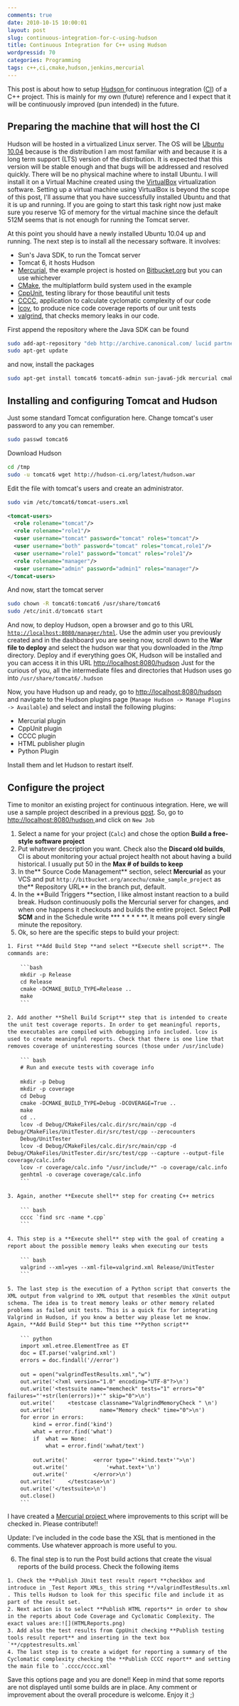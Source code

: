 ```yaml
---
comments: true
date: 2010-10-15 10:00:01
layout: post
slug: continuous-integration-for-c-using-hudson
title: Continuous Integration for C++ using Hudson
wordpressid: 70
categories: Programming
tags: c++,ci,cmake,hudson,jenkins,mercurial
---
```


This post is about how to setup [Hudson ](http://hudson-ci.org/)for continuous integration ([CI](http://www.martinfowler.com/articles/continuousIntegration.html)) of a C++ project. This is mainly for my own (future) reference and I expect that it will be continuously improved (pun intended) in the future.


## **Preparing the machine that will host the CI**


Hudson will be hosted in a virtualized Linux server. The OS will be [Ubuntu 10.04](http://www.ubuntu.com/desktop/get-ubuntu/download) because is the distribution I am most familiar with and because it is a long term support (LTS) version of the distribution. It is expected that this version will be stable enough and that bugs will be addressed and resolved quickly. There will be no physical machine where to install Ubuntu. I will install it on a Virtual Machine created using the [VirtualBox](http://www.virtualbox.org/) virtualization software. Setting up a virtual machine using VirtualBox is beyond the scope of this post, I'll assume that you have successfully installed Ubuntu and that it is up and running. If you are going to start this task right now just make sure you reserve 1G of memory for the virtual machine since the default 512M seems that is not enough for running the Tomcat server.

At this point you should have a newly installed Ubuntu 10.04 up and running. The next step is to install all the necessary software. It involves:

  * Sun's Java SDK, to run the Tomcat server
  * Tomcat 6, it hosts Hudson
  * [Mercurial](http://mercurial.selenic.com/), the example project is hosted on [Bitbucket.org](http://bitbucket.org/ancechu/cmake_sample_project) but you can use whichever
  * [CMake](http://www.cmake.org/), the multiplatform build system used in the example
  * [CppUnit](http://sourceforge.net/apps/mediawiki/cppunit/index.php?title=Main_Page), testing library for those beautiful unit tests
  * [CCCC](http://sourceforge.net/projects/cccc/), application to calculate cyclomatic complexity of our code
  * [lcov](http://ltp.sourceforge.net/coverage/lcov.php), to produce nice code coverage reports of our unit tests
  * [valgrind](http://valgrind.org/), that checks memory leaks in our code.


First append the repository where the Java SDK can be found

``` bash
sudo add-apt-repository "deb http://archive.canonical.com/ lucid partner"
sudo apt-get update
```

and now, install the packages

``` bash
sudo apt-get install tomcat6 tomcat6-admin sun-java6-jdk mercurial cmake libcppunit-dev build-essential cccc lcov valgrind
```


## Installing and configuring Tomcat and Hudson


Just some standard Tomcat configuration here. Change tomcat's user password to any you can remember.

``` bash
sudo passwd tomcat6
```

Download Hudson

``` bash
cd /tmp
sudo -u tomcat6 wget http://hudson-ci.org/latest/hudson.war
```

Edit the file with tomcat's users and create an administrator.

``` bash
sudo vim /etc/tomcat6/tomcat-users.xml
```

``` xml
<tomcat-users>
  <role rolename="tomcat"/>
  <role rolename="role1"/>
  <user username="tomcat" password="tomcat" roles="tomcat"/>
  <user username="both" password="tomcat" roles="tomcat,role1"/>
  <user username="role1" password="tomcat" roles="role1"/>
  <role rolename="manager"/>
  <user username="admin" password="admin1" roles="manager"/>
</tomcat-users>
```

And now, start the tomcat server

``` bash
sudo chown -R tomcat6:tomcat6 /usr/share/tomcat6
sudo /etc/init.d/tomcat6 start
```

And now, to deploy Hudson, open a browser and go to this URL [`http://localhost:8080/manager/html`](http://localhost:8080/manager/html). Use the admin user you previously created and in the dashboard you are seeing now, scroll down to the **War file to deploy** and select the hudson war that you downloaded in the /tmp directory. Deploy and if everything goes OK, Hudson will be installed and you can access it in this URL [http://localhost:8080/hudson](http://localhost:8080/hudson)
Just for the curious of you, all the intermediate files and directories that Hudson uses go into ﻿`/usr/share/tomcat6/.hudson`

Now, you have Hudson up and ready, go to [http://localhost:8080/hudson](http://localhost:8080/hudson) and navigate to the Hudson plugins page (`Manage Hudson -> Manage Plugins -> Available`) and select and install the following plugins:



  * Mercurial plugin
  * CppUnit plugin
  * CCCC plugin
  * HTML publisher plugin
  * Python Plugin

Install them and let Hudson to restart itself.


## Configure the project


Time to monitor an existing project for continuous integration. Here, we will use a sample project described in a previous [post](http://www.tonicebrian.com/2010/03/22/cmake-project-skeleton/). So, go to [http://localhost:8080/hudson
](http://localhost:8080/hudson) and click on `New Job`



  1. Select a name for your project (`Calc`) and chose the option **Build a free-style software project**
  2. Put whatever description you want. Check also the **Discard old builds**, CI is about monitoring your actual project health not about having a build historical. I usually put 50 in the **Max # of builds to keep**
  3. In the** Source Code Management** section, select **Mercurial** as your VCS and put `http://bitbucket.org/ancechu/cmake_sample_project` as the** Repository URL** in the branch put, default.
  4. In the **Build Triggers **section, I like almost instant reaction to a build break. Hudson continuously polls the Mercurial server for changes, and when one happens it checkouts and builds the entire project. Select **Poll SCM** and in the Schedule write *** * * * * **. It means poll every single minute the repository.
  5. Ok, so here are the specific steps to build your project:

    1. First **Add Build Step **and select **Execute shell script**. The commands are:

        ```bash
        mkdir -p Release
        cd Release
        cmake -DCMAKE_BUILD_TYPE=Release ..
        make
        ```

    2. Add another **Shell Build Script** step that is intended to create the unit test coverage reports. In order to get meaningful reports, the executables are compiled with debugging info included. lcov is used to create meaningful reports. Check that there is one line that removes coverage of uninteresting sources (those under /usr/include)

        ``` bash
        # Run and execute tests with coverage info
        
        mkdir -p Debug
        mkdir -p coverage
        cd Debug
        cmake -DCMAKE_BUILD_TYPE=Debug -DCOVERAGE=True ..
        make
        cd ..
        lcov -d Debug/CMakeFiles/calc.dir/src/main/cpp -d Debug/CMakeFiles/UnitTester.dir/src/test/cpp --zerocounters
        Debug/UnitTester
        lcov -d Debug/CMakeFiles/calc.dir/src/main/cpp -d Debug/CMakeFiles/UnitTester.dir/src/test/cpp --capture --output-file coverage/calc.info
        lcov -r coverage/calc.info "/usr/include/*" -o coverage/calc.info
        genhtml -o coverage coverage/calc.info
        ```

    3. Again, another **Execute shell** step for creating C++ metrics 

        ``` bash
        cccc `find src -name *.cpp`
        ```

    4. This step is a **Execute shell** step with the goal of creating a report about the possible memory leaks when executing our tests

        ``` bash
        valgrind --xml=yes --xml-file=valgrind.xml Release/UnitTester
        ```

    5. The last step is the execution of a Python script that converts the XML output from valgrind to XML output that resembles the xUnit output schema. The idea is to treat memory leaks or other memory related problems as failed unit tests. This is a quick fix for integrating Valgrind in Hudson, if you know a better way please let me know. Again, **Add Build Step** but this time **Python script**
    
        ``` python
        import xml.etree.ElementTree as ET
        doc = ET.parse('valgrind.xml')
        errors = doc.findall('//error')
        
        out = open("valgrindTestResults.xml","w")
        out.write('<?xml version="1.0" encoding="UTF-8"?>\n')
        out.write('<testsuite name="memcheck" tests="1" errors="0" failures="'+str(len(errors))+'" skip="0">\n')
        out.write('    <testcase classname="ValgrindMemoryCheck " \n')
        out.write('              name="Memory check" time="0">\n')
        for error in errors:
        	kind = error.find('kind')
        	what = error.find('what')
        	if  what == None:
        		what = error.find('xwhat/text')
        
        	out.write('        <error type="'+kind.text+'">\n')
        	out.write('            '+what.text+'\n')
        	out.write('        </error>\n')
        out.write('    </testcase>\n')
        out.write('</testsuite>\n')
        out.close()
        ```

I have created a [Mercurial project ](https://bitbucket.org/ancechu/valgrind-reports-to-xunit)where improvements to this script will be checked in. Please contribute!!

Update: I've included in the code base the XSL that is mentioned in the comments. Use whatever approach is more useful to you.

  6. The final step is to run the Post build actions that create the visual reports of the build process. Check the following items

    1. Check the **Publish JUnit test result report **checkbox and introduce in _Test Report XMLs_ this string **/valgrindTestResults.xml . This tells Hudson to look for this specific file and include it as part of the result set.
    2. Next action is to select **Publish HTML reports** in order to show in the reports about Code Coverage and Cyclomatic Complexity. The exact values are:![](HTMLReports.png)
    3. Add also the test results from CppUnit checking **Publish testing tools result report** and inserting in the text box `**/cpptestresults.xml`
    4. The last step is to create a widget for reporting a summary of the Cyclomatic complexity checking the **Publish CCCC report** and setting the main file to `.cccc/cccc.xml`


Save this options page and you are done!! Keep in mind that some reports are not displayed until some builds are in place. Any comment or improvement about the overall procedure is welcome. Enjoy it ;)
